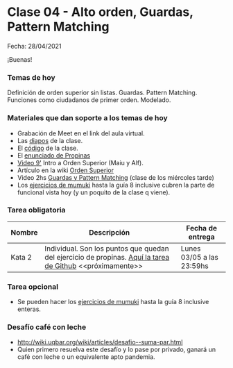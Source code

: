 # Clase 04 - Alto orden, Guardas, Pattern Matching

Fecha: 28/04/2021

¡Buenas!

### Temas de hoy
Definición de orden superior sin listas. Guardas. Pattern Matching. Funciones como ciudadanos de primer orden. Modelado.

### Materiales que dan soporte a los temas de hoy

* Grabación de Meet en el link del aula virtual.
* Las [diapos](https://docs.google.com/presentation/d/17eHNMFNyi5874CqJCKjdc3n0wXQJXnG_gVnFsJNXutg/edit?usp=sharing) de la clase.
* El [código](https://github.com/pdepjm/2021-f-kata2-propinas) de la clase.
* El [enunciado de Propinas](https://docs.google.com/document/d/e/2PACX-1vQWYwg9QonuxY7J1z74uv_GNXUqyZsvSn-Wy0jm6HX09phPoKciPLKATgYMcXGaOZf0z1nIcOTYvIp9/pub)
* [Video 9'](https://youtu.be/mSJdiZ-0pXk) Intro a Orden Superior (Maiu y Alf).
* Artículo en la wiki	[Orden Superior](http://wiki.uqbar.org/wiki/articles/orden-superior.html)
* Video 2hs	[Guardas y Pattern Matching](https://www.youtube.com/watch?v=TIo7c4hWZi0) (clase de los miércoles tarde)
* Los [ejercicios de mumuki](https://mumuki.io/pdep-utn/chapters/435-programacion-funcional) hasta la guía 8 inclusive cubren la parte de funcional vista hoy (y un poquito de la clase q viene). 


### Tarea obligatoria

| Nombre | Descripción | Fecha de entrega |
|-------|-------------|------------------|
| Kata 2 | Individual. Son los puntos que quedan del ejercicio de propinas. [Aquí la tarea de Github]() <<próximamente>> | Lunes 03/05 a las 23:59hs |

### Tarea opcional

* Se pueden hacer los [ejercicios de mumuki](https://mumuki.io/pdep-utn/chapters/435-programacion-funcional) hasta la guía 8 inclusive enteras.

### Desafío café con leche

* http://wiki.uqbar.org/wiki/articles/desafio--suma-par.html
* Quien primero resuelva este desafío y lo pase por privado, ganará un café con leche o un equivalente apto pandemia.